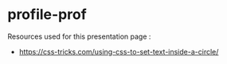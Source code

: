 # profile-prof

Resources used for this presentation page :
- https://css-tricks.com/using-css-to-set-text-inside-a-circle/
